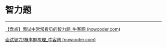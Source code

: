 # 智力题

------

[【盘点】面试中常常看见的智力题_牛客网 (nowcoder.com)](https://www.nowcoder.com/discuss/353155459769114624)

[面试智力/概率题梳理_牛客网 (nowcoder.com)](https://www.nowcoder.com/discuss/374239272688254976)